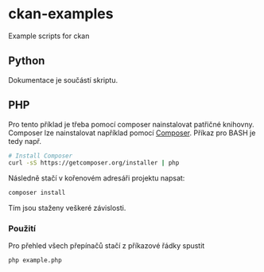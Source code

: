 # ckan-examples
Example scripts for ckan

## Python

Dokumentace je součástí skriptu.

## PHP

Pro tento příklad je třeba pomocí composer nainstalovat patřičné knihovny.
Composer lze nainstalovat například pomocí [Composer](http://getcomposer.org).
Příkaz pro BASH je tedy např.

```bash
# Install Composer
curl -sS https://getcomposer.org/installer | php
```

Následně stačí v kořenovém adresáři projektu napsat:

```bash
composer install
```
Tím jsou staženy veškeré závislosti.

### Použití

Pro přehled všech přepínačů stačí z příkazové řádky spustit
```bash
php example.php
```
